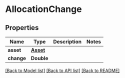 # AllocationChange

## Properties
Name | Type | Description | Notes
------------ | ------------- | ------------- | -------------
**asset** | [**Asset**](Asset.md) |  | 
**change** | **Double** |  | 

[[Back to Model list]](../README.md#documentation-for-models) [[Back to API list]](../README.md#documentation-for-api-endpoints) [[Back to README]](../README.md)


